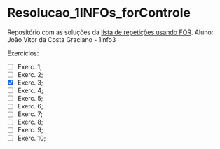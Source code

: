 # Resolucao_1INFOs_forControle
Repositório com as soluções da [lista de repetições usando FOR](https://github.com/ldmfabio/1INFOs_forControle/tree/master/listaExercicios_01).
Aluno: João Vitor da Costa Graciano - 1info3

Exercícios:
- [ ] Exerc. 1;
- [ ] Exerc. 2;
- [x] Exerc. 3;
- [ ] Exerc. 4;
- [ ] Exerc. 5;
- [ ] Exerc. 6;
- [ ] Exerc. 7;
- [ ] Exerc. 8;
- [ ] Exerc. 9;
- [ ] Exerc. 10;
